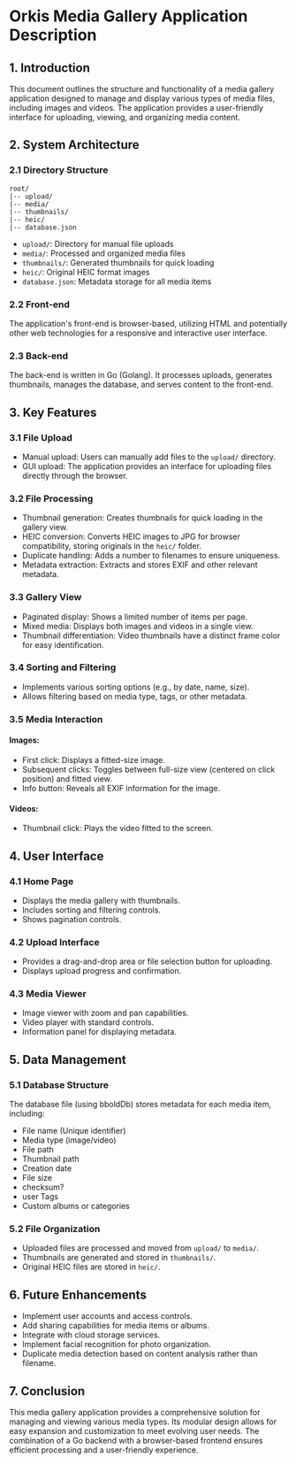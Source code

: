 # Orkis Media Gallery Application Description

## 1. Introduction

This document outlines the structure and functionality of a media gallery application designed to manage and display various types of media files, including images and videos. The application provides a user-friendly interface for uploading, viewing, and organizing media content.

## 2. System Architecture

### 2.1 Directory Structure

```
root/
|-- upload/
|-- media/
|-- thumbnails/
|-- heic/
|-- database.json
```

- `upload/`: Directory for manual file uploads
- `media/`: Processed and organized media files
- `thumbnails/`: Generated thumbnails for quick loading
- `heic/`: Original HEIC format images
- `database.json`: Metadata storage for all media items

### 2.2 Front-end

The application's front-end is browser-based, utilizing HTML and potentially other web technologies for a responsive and interactive user interface.

### 2.3 Back-end

The back-end is written in Go (Golang). It processes uploads, generates thumbnails, manages the database, and serves content to the front-end.

## 3. Key Features

### 3.1 File Upload

- Manual upload: Users can manually add files to the `upload/` directory.
- GUI upload: The application provides an interface for uploading files directly through the browser.

### 3.2 File Processing

- Thumbnail generation: Creates thumbnails for quick loading in the gallery view.
- HEIC conversion: Converts HEIC images to JPG for browser compatibility, storing originals in the `heic/` folder.
- Duplicate handling: Adds a number to filenames to ensure uniqueness.
- Metadata extraction: Extracts and stores EXIF and other relevant metadata.

### 3.3 Gallery View

- Paginated display: Shows a limited number of items per page.
- Mixed media: Displays both images and videos in a single view.
- Thumbnail differentiation: Video thumbnails have a distinct frame color for easy identification.

### 3.4 Sorting and Filtering

- Implements various sorting options (e.g., by date, name, size).
- Allows filtering based on media type, tags, or other metadata.

### 3.5 Media Interaction

#### Images:
- First click: Displays a fitted-size image.
- Subsequent clicks: Toggles between full-size view (centered on click position) and fitted view.
- Info button: Reveals all EXIF information for the image.

#### Videos:
- Thumbnail click: Plays the video fitted to the screen.

## 4. User Interface

### 4.1 Home Page

- Displays the media gallery with thumbnails.
- Includes sorting and filtering controls.
- Shows pagination controls.

### 4.2 Upload Interface

- Provides a drag-and-drop area or file selection button for uploading.
- Displays upload progress and confirmation.

### 4.3 Media Viewer

- Image viewer with zoom and pan capabilities.
- Video player with standard controls.
- Information panel for displaying metadata.

## 5. Data Management

### 5.1 Database Structure

The database file (using bboldDb) stores metadata for each media item, including:

- File name (Unique identifier)
- Media type (image/video)
- File path
- Thumbnail path
- Creation date
- File size
- checksum?
- user Tags
- Custom albums or categories

### 5.2 File Organization

- Uploaded files are processed and moved from `upload/` to `media/`.
- Thumbnails are generated and stored in `thumbnails/`.
- Original HEIC files are stored in `heic/`.

## 6. Future Enhancements

- Implement user accounts and access controls.
- Add sharing capabilities for media items or albums.
- Integrate with cloud storage services.
- Implement facial recognition for photo organization.
- Duplicate media detection based on content analysis rather than filename.

## 7. Conclusion

This media gallery application provides a comprehensive solution for managing and viewing various media types. Its modular design allows for easy expansion and customization to meet evolving user needs. The combination of a Go backend with a browser-based frontend ensures efficient processing and a user-friendly experience.
